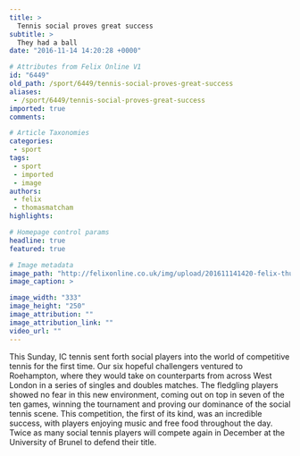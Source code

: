```yaml
---
title: >
  Tennis social proves great success
subtitle: >
  They had a ball
date: "2016-11-14 14:20:28 +0000"

# Attributes from Felix Online V1
id: "6449"
old_path: /sport/6449/tennis-social-proves-great-success
aliases:
 - /sport/6449/tennis-social-proves-great-success
imported: true
comments:

# Article Taxonomies
categories:
 - sport
tags:
 - sport
 - imported
 - image
authors:
 - felix
 - thomasmatcham
highlights:

# Homepage control params
headline: true
featured: true

# Image metadata
image_path: "http://felixonline.co.uk/img/upload/201611141420-felix-thumbnail_TennisComp1.jpg"
image_caption: >

image_width: "333"
image_height: "250"
image_attribution: ""
image_attribution_link: ""
video_url: ""
---
```


This Sunday, IC tennis sent forth social players into the world of competitive tennis for the first time. Our six hopeful challengers ventured to Roehampton, where they would take on counterparts from across West London in a series of singles and doubles matches. The fledgling players showed no fear in this new environment, coming out on top in seven of the ten games, winning the tournament and proving our dominance of the social tennis scene. This competition, the first of its kind, was an incredible success, with players enjoying music and free food throughout the day. Twice as many social tennis players will compete again in December at the University of Brunel to defend their title.
